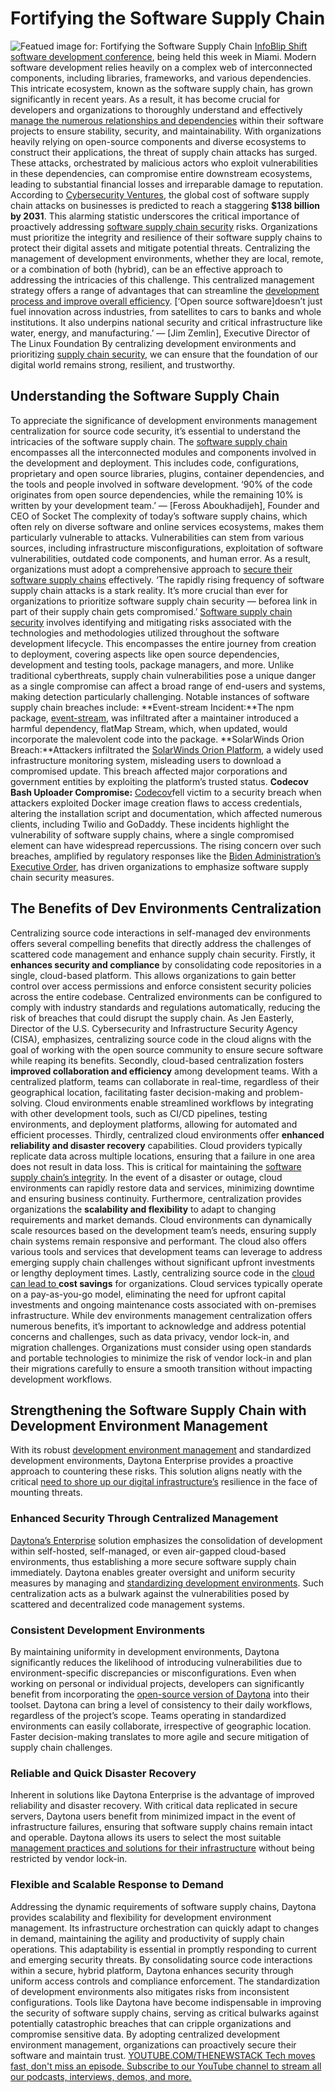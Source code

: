 # Fortifying the Software Supply Chain
![Featued image for: Fortifying the Software Supply Chain](https://cdn.thenewstack.io/media/2024/04/b2bd8a24-computer-part-7136373_1280-1024x682.jpg)
[InfoBlip Shift software development conference](https://shift.infobip.com/us/), being held this week in Miami.
Modern software development relies heavily on a complex web of interconnected components, including libraries, frameworks, and various dependencies. This intricate ecosystem, known as the software supply chain, has grown significantly in recent years. As a result, it has become crucial for developers and organizations to thoroughly understand and effectively
[manage the numerous relationships and dependencies](https://thenewstack.io/automated-dependency-management-with-depfu/) within their software projects to ensure stability, security, and maintainability.
With organizations heavily relying on open-source components and diverse ecosystems to construct their applications, the threat of supply chain attacks has surged. These attacks, orchestrated by malicious actors who exploit vulnerabilities in these dependencies, can compromise entire downstream ecosystems, leading to substantial financial losses and irreparable damage to reputation.
According to
[ Cybersecurity Ventures](https://cybersecurityventures.com/software-supply-chain-attacks-to-cost-the-world-60-billion-by-2025/), the global cost of software supply chain attacks on businesses is predicted to reach a staggering **$138 billion by 2031**. This alarming statistic underscores the critical importance of proactively addressing [software supply chain security](https://thenewstack.io/linux-foundations-sigstore-aims-to-more-easily-secure-software-supply-chains/) risks. Organizations must prioritize the integrity and resilience of their software supply chains to protect their digital assets and mitigate potential threats.
Centralizing the management of development environments, whether they are local, remote, or a combination of both (hybrid), can be an effective approach to addressing the intricacies of this challenge. This centralized management strategy offers a range of advantages that can streamline the
[development process and improve overall efficiency](https://thenewstack.io/mature-cloud-native-security-improves-developer-efficiency/).
[‘Open source software]doesn’t just fuel innovation across industries, from satellites to cars to banks and whole institutions. It also underpins national security and critical infrastructure like water, energy, and manufacturing.’ — [Jim Zemlin], Executive Director of The Linux Foundation
By centralizing development environments and prioritizing
[supply chain security](https://thenewstack.io/chainguard-a-zero-trust-supply-chain-security-company/), we can ensure that the foundation of our digital world remains strong, resilient, and trustworthy.
## Understanding the Software Supply Chain
To appreciate the significance of development environments management centralization for source code security, it’s essential to understand the intricacies of the software supply chain. The
[software supply chain](https://thenewstack.io/securing-the-software-supply-chain-with-slsa/) encompasses all the interconnected modules and components involved in the development and deployment. This includes code, configurations, proprietary and open source libraries, plugins, container dependencies, and the tools and people involved in software development.
‘90% of the code originates from open source dependencies, while the remaining 10% is written by your development team.’
— [Feross Aboukhadijeh], Founder and CEO of Socket
The complexity of today’s software supply chains, which often rely on diverse software and online services ecosystems, makes them particularly vulnerable to attacks. Vulnerabilities can stem from various sources, including infrastructure misconfigurations, exploitation of software vulnerabilities, outdated code components, and human error. As a result, organizations must adopt a comprehensive approach to
[secure their software supply chains](https://thenewstack.io/codenotary-cloud-secures-software-supply-chain-and-devsecops/) effectively.
‘The rapidly rising frequency of software supply chain attacks is a stark reality. It’s more crucial than ever for organizations to prioritize software supply chain security —
beforea link in part of their supply chain gets compromised.’ [Software supply chain security](https://thenewstack.io/software-supply-chain-security-tearing-down-the-silos/) involves identifying and mitigating risks associated with the technologies and methodologies utilized throughout the software development lifecycle. This encompasses the entire journey from creation to deployment, covering aspects like open source dependencies, development and testing tools, package managers, and more.
Unlike traditional cyberthreats, supply chain vulnerabilities pose a unique danger as a single compromise can affect a broad range of end-users and systems, making detection particularly challenging.
Notable instances of software supply chain breaches include:
**Event-stream Incident:**The npm package, [event-stream](https://blog.npmjs.org/post/180565383195/details-about-the-event-stream-incident), was infiltrated after a maintainer introduced a harmful dependency, flatMap Stream, which, when updated, would incorporate the malevolent code into the package. **SolarWinds Orion Breach:**Attackers infiltrated the [SolarWinds Orion Platform](https://www.techtarget.com/whatis/feature/SolarWinds-hack-explained-Everything-you-need-to-know), a widely used infrastructure monitoring system, misleading users to download a compromised update. This breach affected major corporations and government entities by exploiting the platform’s trusted status. **Codecov Bash Uploader Compromise:** [Codecov](https://about.codecov.io/security-update/)fell victim to a security breach when attackers exploited Docker image creation flaws to access credentials, altering the installation script and documentation, which affected numerous clients, including Twilio and GoDaddy.
These incidents highlight the vulnerability of software supply chains, where a single compromised element can have widespread repercussions. The rising concern over such breaches, amplified by regulatory responses like the
[ Biden Administration’s Executive Order](https://www.whitehouse.gov/briefing-room/presidential-actions/2021/05/12/executive-order-on-improving-the-nations-cybersecurity/), has driven organizations to emphasize software supply chain security measures.
## The Benefits of Dev Environments Centralization
Centralizing source code interactions in self-managed dev environments offers several compelling benefits that directly address the challenges of scattered code management and enhance supply chain security.
Firstly, it
**enhances security and compliance** by consolidating code repositories in a single, cloud-based platform. This allows organizations to gain better control over access permissions and enforce consistent security policies across the entire codebase. Centralized environments can be configured to comply with industry standards and regulations automatically, reducing the risk of breaches that could disrupt the supply chain. As Jen Easterly, Director of the U.S. Cybersecurity and Infrastructure Security Agency (CISA), emphasizes, centralizing source code in the cloud aligns with the goal of working with the open source community to ensure secure software while reaping its benefits.
Secondly, cloud-based centralization fosters
**improved collaboration and efficiency** among development teams. With a centralized platform, teams can collaborate in real-time, regardless of their geographical location, facilitating faster decision-making and problem-solving. Cloud environments enable streamlined workflows by integrating with other development tools, such as CI/CD pipelines, testing environments, and deployment platforms, allowing for automated and efficient processes.
Thirdly, centralized cloud environments offer
**enhanced reliability and disaster recovery** capabilities. Cloud providers typically replicate data across multiple locations, ensuring that a failure in one area does not result in data loss. This is critical for maintaining the [software supply chain’s integrity](https://thenewstack.io/software-supply-chain-secure-3/). In the event of a disaster or outage, cloud environments can rapidly restore data and services, minimizing downtime and ensuring business continuity.
Furthermore, centralization provides organizations the
**scalability and flexibility** to adapt to changing requirements and market demands. Cloud environments can dynamically scale resources based on the development team’s needs, ensuring supply chain systems remain responsive and performant. The cloud also offers various tools and services that development teams can leverage to address emerging supply chain challenges without significant upfront investments or lengthy deployment times.
Lastly, centralizing source code in the
[cloud can lead to ](https://thenewstack.io/want-to-save-the-world-start-by-cutting-your-cloud-costs/) **cost savings** for organizations. Cloud services typically operate on a pay-as-you-go model, eliminating the need for upfront capital investments and ongoing maintenance costs associated with on-premises infrastructure.
While dev environments management centralization offers numerous benefits, it’s important to acknowledge and address potential concerns and challenges, such as data privacy, vendor lock-in, and migration challenges. Organizations must consider using open standards and portable technologies to minimize the risk of vendor lock-in and plan their migrations carefully to ensure a smooth transition without impacting development workflows.
## Strengthening the Software Supply Chain with Development Environment Management
With its robust
[development environment management](https://www.daytona.io/definitions/d/development-environment-management-dem) and standardized development environments, Daytona Enterprise provides a proactive approach to countering these risks. This solution aligns neatly with the critical [need to shore up our digital infrastructure’s](https://thenewstack.io/public-key-infrastructure-needs-to-evolve-to-support-cloud-native-computing/) resilience in the face of mounting threats.
### Enhanced Security Through Centralized Management
[Daytona’s Enterprise](https://daytona.io/) solution emphasizes the consolidation of development within self-hosted, self-managed, or even air-gapped cloud-based environments, thus establishing a more secure software supply chain immediately. Daytona enables greater oversight and uniform security measures by managing and [standardizing development environments](https://www.daytona.io/definitions/s/standardized-development-environment-sde). Such centralization acts as a bulwark against the vulnerabilities posed by scattered and decentralized code management systems.
### Consistent Development Environments
By maintaining uniformity in development environments, Daytona significantly reduces the likelihood of introducing vulnerabilities due to environment-specific discrepancies or misconfigurations. Even when working on personal or individual projects, developers can significantly benefit from incorporating the
[open-source version of Daytona](https://github.com/daytonaio/daytona) into their toolset. Daytona can bring a level of consistency to their daily workflows, regardless of the project’s scope.
Teams operating in standardized environments can easily collaborate, irrespective of geographic location. Faster decision-making translates to more agile and secure mitigation of supply chain challenges.
### Reliable and Quick Disaster Recovery
Inherent in solutions like Daytona Enterprise is the advantage of improved reliability and disaster recovery. With critical data replicated in secure servers, Daytona users benefit from minimized impact in the event of infrastructure failures, ensuring that software supply chains remain intact and operable. Daytona allows its users to select the most suitable
[management practices and solutions for their infrastructure](https://thenewstack.io/how-to-fix-the-gaps-in-kubernetes-infrastructure-management/) without being restricted by vendor lock-in.
### Flexible and Scalable Response to Demand
Addressing the dynamic requirements of software supply chains, Daytona provides scalability and flexibility for development environment management. Its infrastructure orchestration can quickly adapt to changes in demand, maintaining the agility and productivity of supply chain operations. This adaptability is essential in promptly responding to current and emerging security threats.
By consolidating source code interactions within a secure, hybrid platform, Daytona enhances security through uniform access controls and compliance enforcement. The standardization of development environments also mitigates risks from inconsistent configurations. Tools like Daytona have become indispensable in improving the security of software supply chains, serving as critical bulwarks against potentially catastrophic breaches that can cripple organizations and compromise sensitive data. By adopting centralized development environment management, organizations can proactively secure their software and maintain trust.
[
YOUTUBE.COM/THENEWSTACK
Tech moves fast, don't miss an episode. Subscribe to our YouTube
channel to stream all our podcasts, interviews, demos, and more.
](https://youtube.com/thenewstack?sub_confirmation=1)